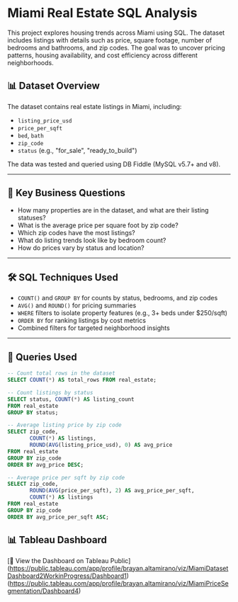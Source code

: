 # Miami Real Estate SQL Analysis

This project explores housing trends across Miami using SQL. The dataset includes listings with details such as price, square footage, number of bedrooms and bathrooms, and zip codes. The goal was to uncover pricing patterns, housing availability, and cost efficiency across different neighborhoods.

## 📊 Dataset Overview

The dataset contains real estate listings in Miami, including:
- `listing_price_usd`
- `price_per_sqft`
- `bed`, `bath`
- `zip_code`
- `status` (e.g., "for_sale", "ready_to_build")

The data was tested and queried using DB Fiddle (MySQL v5.7+ and v8).

---

## 🧠 Key Business Questions

- How many properties are in the dataset, and what are their listing statuses?
- What is the average price per square foot by zip code?
- Which zip codes have the most listings?
- What do listing trends look like by bedroom count?
- How do prices vary by status and location?

---

## 🛠️ SQL Techniques Used

- `COUNT()` and `GROUP BY` for counts by status, bedrooms, and zip codes
- `AVG()` and `ROUND()` for pricing summaries
- `WHERE` filters to isolate property features (e.g., 3+ beds under $250/sqft)
- `ORDER BY` for ranking listings by cost metrics
- Combined filters for targeted neighborhood insights
---

## 📌 Queries Used

```sql
-- Count total rows in the dataset
SELECT COUNT(*) AS total_rows FROM real_estate;

-- Count listings by status
SELECT status, COUNT(*) AS listing_count
FROM real_estate
GROUP BY status;

-- Average listing price by zip code
SELECT zip_code,
       COUNT(*) AS listings,
       ROUND(AVG(listing_price_usd), 0) AS avg_price
FROM real_estate
GROUP BY zip_code
ORDER BY avg_price DESC;

-- Average price per sqft by zip code
SELECT zip_code,
       ROUND(AVG(price_per_sqft), 2) AS avg_price_per_sqft,
       COUNT(*) AS listings
FROM real_estate
GROUP BY zip_code
ORDER BY avg_price_per_sqft ASC;
```
## 📊 Tableau Dashboard
[🔗 View the Dashboard on Tableau Public] (https://public.tableau.com/app/profile/brayan.altamirano/viz/MiamiDatasetDashboard2WorkinProgress/Dashboard1)
(https://public.tableau.com/app/profile/brayan.altamirano/viz/MiamiPriceSegmentation/Dashboard4) 
